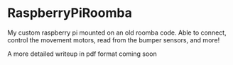 # RaspberryPiRoomba
My custom raspberry pi mounted on an old roomba code. Able to connect, control the movement motors, read from the bumper sensors, and more!

A more detailed writeup in pdf format coming soon
